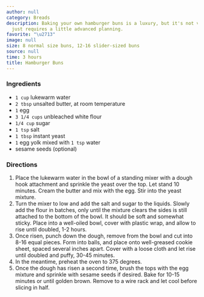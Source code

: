 ```yaml
---
author: null
category: Breads
description: Baking your own hamburger buns is a luxury, but it's not very hard, and
  just requires a little advanced planning.
favorite: "\u2713"
image: null
size: 8 normal size buns, 12-16 slider-sized buns
source: null
time: 3 hours
title: Hamburger Buns
---
```




### Ingredients

* `1 cup` lukewarm water
* `2 tbsp` unsalted butter, at room temperature
* `1` egg
* `3 1/4 cups` unbleached white flour
* `1/4 cup` sugar
* `1 tsp` salt
* `1 tbsp` instant yeast
* `1` egg yolk mixed with `1 tsp` water
* sesame seeds (optional)

### Directions

1. Place the lukewarm water in the bowl of a standing mixer with a dough hook attachment and sprinkle the yeast over the top. Let stand 10 minutes. Cream the butter and mix with the egg. Stir into the yeast mixture.
2. Turn the mixer to low and add the salt and sugar to the liquids. Slowly add the flour in batches, only until the mixture clears the sides is still attached to the bottom of the bowl. It should be soft and somewhat sticky. Place into a well-oiled bowl, cover with plastic wrap, and allow to rise until doubled, 1-2 hours.
3. Once risen, punch down the dough, remove from the bowl and cut into 8-16 equal pieces. Form into balls, and place onto well-greased cookie sheet, spaced several inches apart. Cover with a loose cloth and let rise until doubled and puffy, 30-45 minutes.
4. In the meantime, preheat the oven to 375 degrees.
5. Once the dough has risen a second time, brush the tops with the egg mixture and sprinkle with sesame seeds if desired. Bake for 10-15 minutes or until golden brown. Remove to a wire rack and let cool before slicing in half.